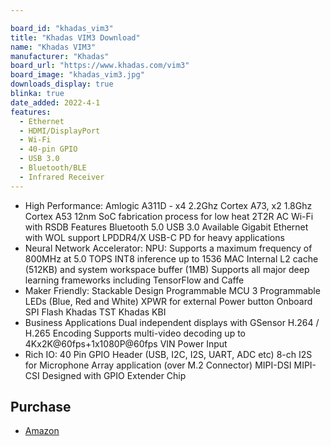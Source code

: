 ```yaml
---

board_id: "khadas_vim3"
title: "Khadas VIM3 Download"
name: "Khadas VIM3"
manufacturer: "Khadas"
board_url: "https://www.khadas.com/vim3"
board_image: "khadas_vim3.jpg"
downloads_display: true
blinka: true
date_added: 2022-4-1
features:
  - Ethernet
  - HDMI/DisplayPort
  - Wi-Fi
  - 40-pin GPIO
  - USB 3.0
  - Bluetooth/BLE
  - Infrared Receiver
---
```


- High Performance: Amlogic A311D - x4 2.2Ghz Cortex A73, x2 1.8Ghz Cortex A53 12nm SoC fabrication process for low heat 2T2R AC Wi-Fi with RSDB Features Bluetooth 5.0 USB 3.0 Available Gigabit Ethernet with WOL support LPDDR4/X USB-C PD for heavy applications
- Neural Network Accelerator: NPU: Supports a maximum frequency of 800MHz at 5.0 TOPS INT8 inference up to 1536 MAC Internal L2 cache (512KB) and system workspace buffer (1MB) Supports all major deep learning frameworks including TensorFlow and Caffe
- Maker Friendly: Stackable Design Programmable MCU 3 Programmable LEDs (Blue, Red and White) XPWR for external Power button Onboard SPI Flash Khadas TST Khadas KBI
- Business Applications Dual independent displays with GSensor H.264 / H.265 Encoding Supports multi-video decoding up to 4Kx2K@60fps+1x1080P@60fps VIN Power Input
- Rich IO: 40 Pin GPIO Header (USB, I2C, I2S, UART, ADC etc) 8-ch I2S for Microphone Array application (over M.2 Connector) MIPI-DSI MIPI-CSI Designed with GPIO Extender Chip

## Purchase
* [Amazon](https://amzn.to/3NAK98d)
